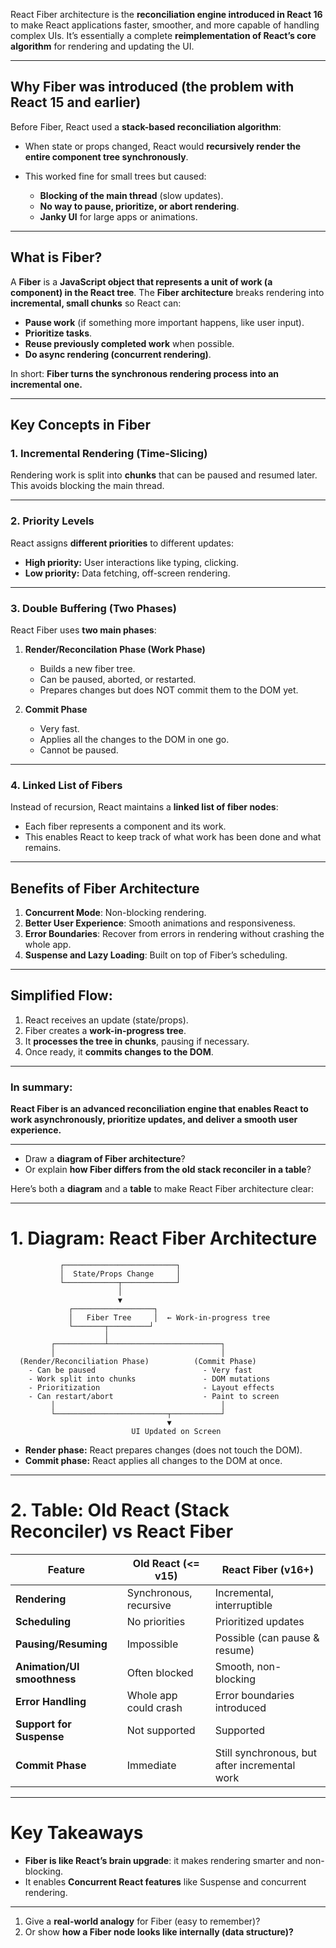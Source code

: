 React Fiber architecture is the **reconciliation engine introduced in React 16** to make React applications faster, smoother, and more capable of handling complex UIs. It’s essentially a complete **reimplementation of React’s core algorithm** for rendering and updating the UI.

---

## Why Fiber was introduced (the problem with React 15 and earlier)

Before Fiber, React used a **stack-based reconciliation algorithm**:

* When state or props changed, React would **recursively render the entire component tree synchronously**.
* This worked fine for small trees but caused:

  * **Blocking of the main thread** (slow updates).
  * **No way to pause, prioritize, or abort rendering**.
  * **Janky UI** for large apps or animations.

---

## What is Fiber?

A **Fiber** is a **JavaScript object that represents a unit of work (a component) in the React tree**.
The **Fiber architecture** breaks rendering into **incremental, small chunks** so React can:

* **Pause work** (if something more important happens, like user input).
* **Prioritize tasks**.
* **Reuse previously completed work** when possible.
* **Do async rendering (concurrent rendering)**.

In short: **Fiber turns the synchronous rendering process into an incremental one.**

---

## Key Concepts in Fiber

### 1. **Incremental Rendering (Time-Slicing)**

Rendering work is split into **chunks** that can be paused and resumed later.
This avoids blocking the main thread.

---

### 2. **Priority Levels**

React assigns **different priorities** to different updates:

* **High priority:** User interactions like typing, clicking.
* **Low priority:** Data fetching, off-screen rendering.

---

### 3. **Double Buffering (Two Phases)**

React Fiber uses **two main phases**:

1. **Render/Reconcilation Phase (Work Phase)**

   * Builds a new fiber tree.
   * Can be paused, aborted, or restarted.
   * Prepares changes but does NOT commit them to the DOM yet.

2. **Commit Phase**

   * Very fast.
   * Applies all the changes to the DOM in one go.
   * Cannot be paused.

---

### 4. **Linked List of Fibers**

Instead of recursion, React maintains a **linked list of fiber nodes**:

* Each fiber represents a component and its work.
* This enables React to keep track of what work has been done and what remains.

---

## Benefits of Fiber Architecture

1. **Concurrent Mode**: Non-blocking rendering.
2. **Better User Experience**: Smooth animations and responsiveness.
3. **Error Boundaries**: Recover from errors in rendering without crashing the whole app.
4. **Suspense and Lazy Loading**: Built on top of Fiber’s scheduling.

---

## Simplified Flow:

1. React receives an update (state/props).
2. Fiber creates a **work-in-progress tree**.
3. It **processes the tree in chunks**, pausing if necessary.
4. Once ready, it **commits changes to the DOM**.

---

### In summary:

**React Fiber is an advanced reconciliation engine that enables React to work asynchronously, prioritize updates, and deliver a smooth user experience.**

---



* Draw a **diagram of Fiber architecture**?
* Or explain **how Fiber differs from the old stack reconciler in a table**?

Here’s both a **diagram** and a **table** to make React Fiber architecture clear:

---

# 1. **Diagram: React Fiber Architecture**

```
           ┌─────────────────────────┐
           │  State/Props Change     │
           └────────────┬────────────┘
                        │
                        ▼
             ┌──────────────────┐
             │   Fiber Tree     │  ← Work-in-progress tree
             └───────┬─────────┘
                     │
         ┌───────────┴─────────────────────────┐
         │                                     │
  (Render/Reconciliation Phase)          (Commit Phase)
    - Can be paused                        - Very fast
    - Work split into chunks               - DOM mutations
    - Prioritization                       - Layout effects
    - Can restart/abort                    - Paint to screen
         │                                     │
         └─────────────────────────┬───────────┘
                                   ▼
                           UI Updated on Screen
```

* **Render phase:** React prepares changes (does not touch the DOM).
* **Commit phase:** React applies all changes to the DOM at once.

---

# 2. **Table: Old React (Stack Reconciler) vs React Fiber**

| Feature                     | Old React (<= v15)     | React Fiber (v16+)                            |
| --------------------------- | ---------------------- | --------------------------------------------- |
| **Rendering**               | Synchronous, recursive | Incremental, interruptible                    |
| **Scheduling**              | No priorities          | Prioritized updates                           |
| **Pausing/Resuming**        | Impossible             | Possible (can pause & resume)                 |
| **Animation/UI smoothness** | Often blocked          | Smooth, non-blocking                          |
| **Error Handling**          | Whole app could crash  | Error boundaries introduced                   |
| **Support for Suspense**    | Not supported          | Supported                                     |
| **Commit Phase**            | Immediate              | Still synchronous, but after incremental work |

---

# Key Takeaways

* **Fiber is like React’s brain upgrade**: it makes rendering smarter and non-blocking.
* It enables **Concurrent React features** like Suspense and concurrent rendering.

---


1. Give a **real-world analogy** for Fiber (easy to remember)?
2. Or show **how a Fiber node looks like internally (data structure)?**

